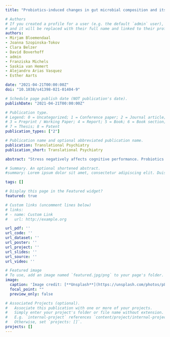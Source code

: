 ```yaml
---
title: "Probiotics-induced changes in gut microbial composition and its effects on cognitive performance after stress: exploratory analyses"

# Authors
# If you created a profile for a user (e.g. the default `admin` user), write the username (folder name) here 
# and it will be replaced with their full name and linked to their profile.
authors:
- Mirjam Bloemendaal
- Joanna Szopinska-Tokov
- Clara Belzer
- David Boverhoff
- admin
- Franziska Michels
- Saskia van Hemert
- Alejandro Arias Vasquez
- Esther Aarts 

date: "2021-04-21T00:00:00Z"
doi: "10.1038/s41398-021-01404-9"

# Schedule page publish date (NOT publication's date).
publishDate: "2021-04-21T00:00:00Z"

# Publication type.
# Legend: 0 = Uncategorized; 1 = Conference paper; 2 = Journal article;
# 3 = Preprint / Working Paper; 4 = Report; 5 = Book; 6 = Book section;
# 7 = Thesis; 8 = Patent
publication_types: ["2"]

# Publication name and optional abbreviated publication name.
publication: Translational Psychiatry
publication_short: Translational Psychiatry

abstract: "Stress negatively affects cognitive performance. Probiotics remediate somatic and behavioral stress responses, hypothetically by acting on the gut microbiota. Here, in exploratory analyses, we assessed gut microbial alterations after 28-days supplementation of multi-strain probiotics (EcologicBarrier consisting of Lactobacilli, Lactococci, and Bifidobacteria in healthy, female subjects (probiotics group n = 27, placebo group n = 29). In an identical pre-session and post-session, subjects performed a working memory task before and after an acute stress intervention. Global gut microbial beta diversity changed over time, but we were not able to detect differences between intervention groups. At the taxonomic level, Time by Intervention interactions were not significant after multiple comparison correction; the relative abundance of eight genera in the probiotics group was higher (uncorrected) relative to the placebo group: Butyricimonas, Parabacteroides, Alistipes, Christensenellaceae_R-7_group, Family_XIII_AD3011_group, Ruminococcaceae_UCG-003, Ruminococcaceae_UCG-005, and Ruminococcaceae_UCG-010. In a second analysis step, association analyses were done only within this selection of microbial genera, revealing the probiotics-induced change in genus Ruminococcaceae_UCG-003 was significantly associated with probiotics’ effect on stress-induced working memory changes (rspearman(27) = 0.565; pFDR = 0.014) in the probiotics group only and independent of potential confounders (i.e., age, BMI, and baseline dietary fiber intake). That is subjects with a higher increase in Ruminococcaceae_UCG-003 abundance after probiotics were also more protected from negative effects of stress on working memory after probiotic supplementation. The bacterial taxa showing an increase in relative abundance in the probiotics group are plant fiber degrading bacteria and produce short-chain fatty acids that are known for their beneficial effect on gut and brain health, e.g., maintaining intestinal-barrier and blood–brain-barrier integrity. This study shows that gut microbial alterations, modulated through probiotics use, are related to improved cognitive performance in acute stress circumstances."

# Summary. An optional shortened abstract.
#summary: Lorem ipsum dolor sit amet, consectetur adipiscing elit. Duis posuere tellus ac convallis placerat. Proin tincidunt magna sed ex sollicitudin condimentum.

tags: []

# Display this page in the Featured widget?
featured: true

# Custom links (uncomment lines below)
# links:
# - name: Custom Link
#   url: http://example.org

url_pdf: ''
url_code: ''
url_dataset: ''
url_poster: ''
url_project: ''
url_slides: ''
url_source: ''
url_video: ''

# Featured image
# To use, add an image named `featured.jpg/png` to your page's folder. 
image:
  caption: 'Image credit: [**Unsplash**](https://unsplash.com/photos/pLCdAaMFLTE)'
  focal_point: ""
  preview_only: false

# Associated Projects (optional).
#   Associate this publication with one or more of your projects.
#   Simply enter your project's folder or file name without extension.
#   E.g. `internal-project` references `content/project/internal-project/index.md`.
#   Otherwise, set `projects: []`.
projects: []
---
```

